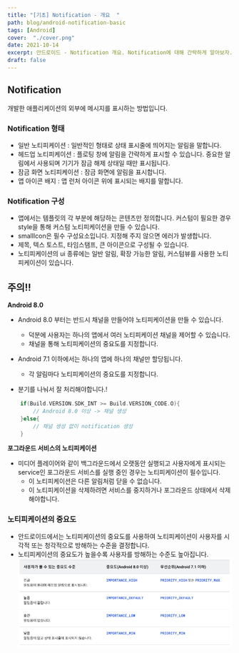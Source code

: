 ```yaml
---
title: "[기초] Notification - 개요  "
path: blog/android-notification-basic
tags: [Android]
cover:  "./cover.png"
date: 2021-10-14
excerpt: 안드로이드 - Notification 개요. Notification에 대해 간략하게 알아보자.
draft: false
---
```


## Notification

개발한 애플리케이션의 외부에 메시지를 표시하는 방법입니다. 

### Notification 형태 

* 일반 노티피케이션 : 일반적인 형태로 상태 표시줄에 띄어지는 알림을 말합니다.
* 헤드업 노티피케이션 : 플로팅 창에 알림을 간략하게 표시할 수 있습니다. 중요한 알림에서 사용되며 기기가 잠금 해제 상태일 때만 표시됩니다.
* 잠금 화면 노티피케이션 : 잠금 화면에 알림을 표시합니다.
* 앱 아이콘 배지 : 앱 런처 아이콘 위에 표시되는 배지를 말합니다. 

### Notification 구성 
* 앱에서는 템플릿의 각 부분에 해당하는 콘텐츠만 정의합니다. 커스텀이 필요한 경우 style을 통해 커스텀 노티피케이션을 만들 수 있습니다. 
* smallIcon은 필수 구성요소입니다. 지정해 주지 않으면 에러가 발생합니다.
* 제목, 텍스 토스트, 타임스탬프, 큰 아이콘으로 구성될 수 있습니다.
* 노티피케이션의 ui 종류에는 일반 알림, 확장 가능한 알림, 커스텀뷰를 사용한 노티피케이션이 있습니다.

## 주의!!

**Android 8.0**  
* Android 8.0 부터는 반드시 채널을 만들어야 노티피케이션을 만들 수 있습니다. 
    * 덕분에 사용자는 하나의 앱에서 여러 노티피케이션 채널을 제어할 수 있습니다.
    * 채널을 통해 노티피케이션의 중요도를 지정합니다.

* Android 7.1 이하에서는 하나의 앱에 하나의 채널만 할당됩니다. 
    * 각 알림마다 노티피케이션의 중요도를 지정합니다.

* 분기를 나눠서 잘 처리해야합니다.!

```kotlin
    if(Build.VERSION.SDK_INT >= Build.VERSION_CODE.O){
        // Android 8.0 이상 -> 채널 생성
    }else{
        // 채널 생성 없이 notification 생성
    }

```

**포그라운드 서비스의 노티피케이션**
* 미디어 플레이어와 같이 백그라운드에서 오랫동안 실행되고 사용자에게 표시되는 service인 포그라운드 서비스를 실행 중인 경우는 노티피케이션이 필수입니다. 
    * 이 노티피케이션은 다른 알림처럼 닫을 수 없습니다.
    * 이 노티피케이션을 삭제하려면 서비스를 중지하거나 포그라운드 상태에서 삭제해야합니다.

### 노티피케이션의 중요도 
* 안드로이드에서는 노티피케이션의 중요도를 사용하여 노티피케이션이 사용자를 시각적 또는 청각적으로 방해하는 수준을 결정합니다. 
* 노티피케이션의 중요도가 높을수록 사용자를 방해하는 수준도 높아집니다.
![노티피케이션 중요도에따른 방해 정도](./notificationImportance.png)


